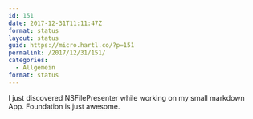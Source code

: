 ```yaml
---
id: 151
date: 2017-12-31T11:11:47Z
format: status
layout: status
guid: https://micro.hartl.co/?p=151
permalink: /2017/12/31/151/
categories:
  - Allgemein
format: status
---
```

I just discovered NSFilePresenter while working on my small markdown App. Foundation is just awesome.